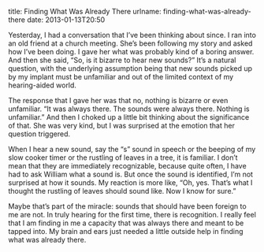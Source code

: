 title: Finding What Was Already There
urlname: finding-what-was-already-there
date: 2013-01-13T20:50

Yesterday, I had a conversation that I&#x02bc;ve been thinking about since. I ran into an old friend at a church
meeting. She&#x02bc;s been following my story and asked how I&#x02bc;ve been doing. I gave her what was probably kind of
a boring answer. And then she said, &ldquo;So, is it bizarre to hear new sounds?&rdquo; It&#x02bc;s a natural question,
with the underlying assumption being that new sounds picked up by my implant must be unfamiliar and out of the limited
context of my hearing-aided world.

The response that I gave her was that no, nothing is bizarre or even unfamiliar. &ldquo;It was always there. The sounds
were always there. Nothing is unfamiliar.&rdquo; And then I choked up a little bit thinking about the significance of
that. She was very kind, but I was surprised at the emotion that her question triggered.

When I hear a new sound, say the &ldquo;s&rdquo; sound in speech or the beeping of my slow cooker timer or the rustling
of leaves in a tree, it is familiar. I don&#x02bc;t mean that they are immediately recognizable, because quite often, I
have had to ask William what a sound is. But once the sound is identified, I&#x02bc;m not surprised at how it sounds. My
reaction is more like, &ldquo;Oh, yes. That&#x02bc;s what I thought the rustling of leaves should sound like. Now I know
for sure.&rdquo;

Maybe that&#x02bc;s part of the miracle: sounds that should have been foreign to me are not. In truly hearing for the
first time, there is recognition. I really feel that I am finding in me a capacity that was always there and meant to be
tapped into. My brain and ears just needed a little outside help in finding what was already there.
